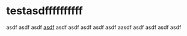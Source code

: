 # testasdffffffffff
asdf
asdf
asdf
[asdf](/a/b/c)
asdf
asdf
asdf
asdf
asdf
aasdf
asdf
asdf
asdf
asdf
